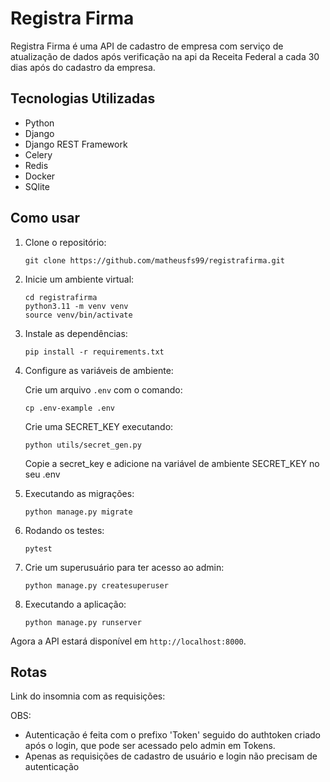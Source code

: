 # Registra Firma

Registra Firma é uma API de cadastro de empresa com serviço de atualização de dados após verificação na api da Receita Federal a cada 30 dias após do cadastro da empresa.

## Tecnologias Utilizadas

- Python
- Django
- Django REST Framework
- Celery
- Redis
- Docker
- SQlite

## Como usar

1. Clone o repositório:

   ```
   git clone https://github.com/matheusfs99/registrafirma.git
   ```

2. Inicie um ambiente virtual:
   ```
   cd registrafirma
   python3.11 -m venv venv
   source venv/bin/activate
   ```

3. Instale as dependências:

   ```
   pip install -r requirements.txt
   ```

4. Configure as variáveis de ambiente:

   Crie um arquivo `.env` com o comando:

   ```
   cp .env-example .env
   ```
   Crie uma SECRET_KEY executando:
   ```
   python utils/secret_gen.py
   ```
   Copie a secret_key e adicione na variável de ambiente SECRET_KEY no seu .env

5. Executando as migrações:

   ```
   python manage.py migrate
   ```

6. Rodando os testes:
   ```
   pytest
   ```

7. Crie um superusuário para ter acesso ao admin:
   ```
   python manage.py createsuperuser
   ```

8. Executando a aplicação:
   ```
   python manage.py runserver
   ```

Agora a API estará disponível em `http://localhost:8000`.

## Rotas

Link do insomnia com as requisições: 


OBS: 
- Autenticação é feita com o prefixo 'Token' seguido do authtoken criado após o login, que pode ser acessado pelo admin em Tokens.
- Apenas as requisições de cadastro de usuário e login não precisam de autenticação